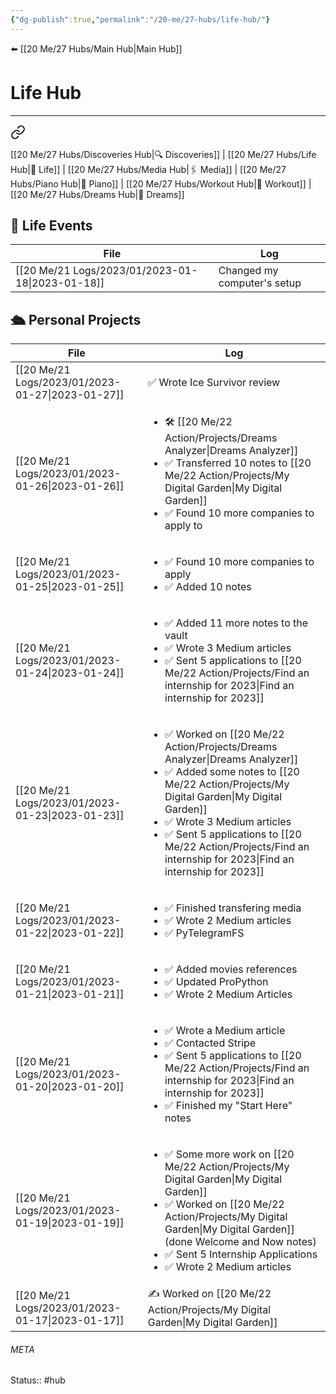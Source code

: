 ```yaml
---
{"dg-publish":true,"permalink":"/20-me/27-hubs/life-hub/"}
---
```


⬅️ [[20 Me/27 Hubs/Main Hub\|Main Hub]]

# Life Hub 
---

<div class="transclusion internal-embed is-loaded"><a class="markdown-embed-link" href="/20-me/27-hubs/main-hub/#f816b8" aria-label="Open link"><svg xmlns="http://www.w3.org/2000/svg" width="24" height="24" viewBox="0 0 24 24" fill="none" stroke="currentColor" stroke-width="2" stroke-linecap="round" stroke-linejoin="round" class="svg-icon lucide-link"><path d="M10 13a5 5 0 0 0 7.54.54l3-3a5 5 0 0 0-7.07-7.07l-1.72 1.71"></path><path d="M14 11a5 5 0 0 0-7.54-.54l-3 3a5 5 0 0 0 7.07 7.07l1.71-1.71"></path></svg></a><div class="markdown-embed">



[[20 Me/27 Hubs/Discoveries Hub\|🔍 Discoveries]] | [[20 Me/27 Hubs/Life Hub\|💖 Life]] | [[20 Me/27 Hubs/Media Hub\|🖇️ Media]] | [[20 Me/27 Hubs/Piano Hub\|🎹 Piano]] | [[20 Me/27 Hubs/Workout Hub\|🏃 Workout]] | [[20 Me/27 Hubs/Dreams Hub\|💭 Dreams]] 

</div></div>


## 💖 Life Events
| File                                                | Log                         |
| --------------------------------------------------- | --------------------------- |
| [[20 Me/21 Logs/2023/01/2023-01-18\|2023-01-18]] | Changed my computer's setup |


## 🛳️ Personal Projects
| File                                                | Log                                                                                                                                                                                                           |
| --------------------------------------------------- | ------------------------------------------------------------------------------------------------------------------------------------------------------------------------------------------------------------- |
| [[20 Me/21 Logs/2023/01/2023-01-27\|2023-01-27]] | ✅ Wrote Ice Survivor review                                                                                                                                                                                   |
| [[20 Me/21 Logs/2023/01/2023-01-26\|2023-01-26]] | <ul><li>🛠️ [[20 Me/22 Action/Projects/Dreams Analyzer\|Dreams Analyzer]]</li><li>✅ Transferred 10 notes to [[20 Me/22 Action/Projects/My Digital Garden\|My Digital Garden]]</li><li>✅ Found 10 more companies to apply to</li></ul>                                                               |
| [[20 Me/21 Logs/2023/01/2023-01-25\|2023-01-25]] | <ul><li>✅ Found 10 more companies to apply</li><li>✅ Added 10 notes</li></ul>                                                                                                                                 |
| [[20 Me/21 Logs/2023/01/2023-01-24\|2023-01-24]] | <ul><li>✅ Added 11 more notes to the vault</li><li>✅ Wrote 3 Medium articles</li><li>✅ Sent 5 applications to [[20 Me/22 Action/Projects/Find an internship for 2023\|Find an internship for 2023]]</li></ul>                                                       |
| [[20 Me/21 Logs/2023/01/2023-01-23\|2023-01-23]] | <ul><li>✅ Worked on [[20 Me/22 Action/Projects/Dreams Analyzer\|Dreams Analyzer]]</li><li>✅ Added some notes to [[20 Me/22 Action/Projects/My Digital Garden\|My Digital Garden]]</li><li>✅ Wrote 3 Medium articles</li><li>✅ Sent 5 applications to [[20 Me/22 Action/Projects/Find an internship for 2023\|Find an internship for 2023]]</li></ul>      |
| [[20 Me/21 Logs/2023/01/2023-01-22\|2023-01-22]] | <ul><li>✅ Finished transfering media</li><li>✅ Wrote 2 Medium articles</li><li>✅ PyTelegramFS</li></ul>                                                                                                       |
| [[20 Me/21 Logs/2023/01/2023-01-21\|2023-01-21]] | <ul><li>✅ Added movies references</li><li>✅ Updated ProPython</li><li>✅ Wrote 2 Medium Articles</li></ul>                                                                                                     |
| [[20 Me/21 Logs/2023/01/2023-01-20\|2023-01-20]] | <ul><li>✅ Wrote a Medium article</li><li>✅ Contacted Stripe</li><li>✅ Sent 5 applications to [[20 Me/22 Action/Projects/Find an internship for 2023\|Find an internship for 2023]]</li><li>✅ Finished my "Start Here" notes</li></ul>                               |
| [[20 Me/21 Logs/2023/01/2023-01-19\|2023-01-19]] | <ul><li>✅ Some more work on [[20 Me/22 Action/Projects/My Digital Garden\|My Digital Garden]]</li><li>✅ Worked on [[20 Me/22 Action/Projects/My Digital Garden\|My Digital Garden]] (done Welcome and Now notes)</li><li>✅ Sent 5 Internship Applications</li><li>✅ Wrote 2 Medium articles</li></ul> |
| [[20 Me/21 Logs/2023/01/2023-01-17\|2023-01-17]] | ✍️ Worked on [[20 Me/22 Action/Projects/My Digital Garden\|My Digital Garden]]                                                                                                                                                                            |





###### META
Status:: #hub 